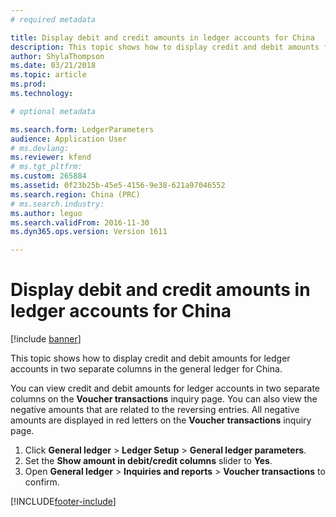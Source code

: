 ```yaml
---
# required metadata

title: Display debit and credit amounts in ledger accounts for China
description: This topic shows how to display credit and debit amounts for ledger accounts in two separate columns in the general ledger for China. 
author: ShylaThompson
ms.date: 03/21/2018
ms.topic: article
ms.prod: 
ms.technology: 

# optional metadata

ms.search.form: LedgerParameters
audience: Application User
# ms.devlang: 
ms.reviewer: kfend
# ms.tgt_pltfrm: 
ms.custom: 265884
ms.assetid: 0f23b25b-45e5-4156-9e38-621a97046552
ms.search.region: China (PRC)
# ms.search.industry: 
ms.author: leguo
ms.search.validFrom: 2016-11-30
ms.dyn365.ops.version: Version 1611

---
```


# Display debit and credit amounts in ledger accounts for China

[!include [banner](../includes/banner.md)]

This topic shows how to display credit and debit amounts for ledger accounts in two separate columns in the general ledger for China. 

You can view credit and debit amounts for ledger accounts in two separate columns on the **Voucher transactions** inquiry page. You can also view the negative amounts that are related to the reversing entries. All negative amounts are displayed in red letters on the **Voucher transactions** inquiry page.

1.  Click **General ledger** &gt; **Ledger Setup** &gt; **General ledger parameters**.
2.  Set the **Show amount in debit/credit columns** slider to **Yes**.
3.  Open **General ledger** &gt; **Inquiries and reports** &gt; **Voucher transactions** to confirm.


[!INCLUDE[footer-include](../../includes/footer-banner.md)]
